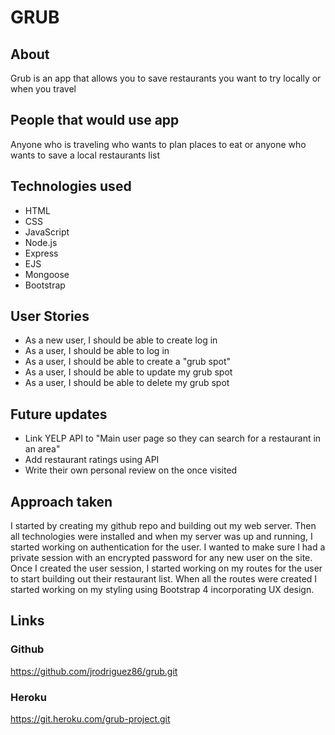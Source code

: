 # GRUB

## About

Grub is an app that allows you to save restaurants you want to try locally or when you travel

## People that would use app

Anyone who is traveling who wants to plan places to eat or anyone who wants to save a local restaurants list

## Technologies used

- HTML
- CSS
- JavaScript
- Node.js
- Express
- EJS
- Mongoose
- Bootstrap

## User Stories

- As a new user, I should be able to create log in
- As a user, I should be able to log in
- As a user, I should be able to create a "grub spot"
- As a user, I should be able to update my grub spot
- As a user, I should be able to delete my grub spot

## Future updates

- Link YELP API to "Main user page so they can search for a restaurant in an area"
- Add restaurant ratings using API
- Write their own personal review on the once visited

## Approach taken

I started by creating my github repo and building out my web server. Then all technologies were installed and when my server was up and running, I started working on authentication for the user. I wanted to make sure I had a private session with an encrypted password for any new user on the site. Once I created the user session, I started working on my routes for the user to start building out their restaurant list. When all the routes were created I started working on my styling using Bootstrap 4 incorporating UX design.

## Links

### Github
https://github.com/jrodriguez86/grub.git

### Heroku
https://git.heroku.com/grub-project.git




